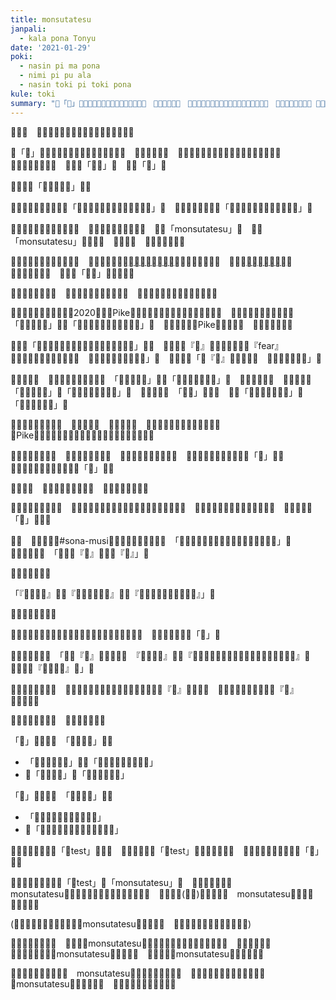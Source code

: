 ```yaml
---
title: monsutatesu
janpali:
  - kala pona Tonyu
date: '2021-01-29'
poki:
  - nasin pi ma pona
  - nimi pi pu ala
  - nasin toki pi toki pona
kule: toki
summary: "󱥂「󱥽」󱤧󱥂󱥍󱦗󱥬󱦖󱥔󱦘󱥍󱦗󱥫󱥐󱤼󱦘󱦜　󱤝󱥆󱤧󱥖󱥁󱦝　󱤌󱤧󱥽󱤡󱥆󱤧󱤘󱥌󱤉󱤍󱥩󱥞󱤧󱤘󱤷󱤉󱥞󱦜　󱥁󱤡󱥞󱥎󱤍󱥧󱥆󱦜 󱥎󱥁󱤧「󱥎󱥽」󱦜　󱤌󱤧「󱥽」󱦜"
---
```


**󱥄󱤈**󱦝　󱥞󱤑󱥝󱥍󱦗󱥬󱦖󱥔󱦘󱤡󱥬󱥁󱤧󱤘󱥔󱤂󱤀


󱥂「󱥽」󱤧󱥂󱥍󱦗󱥬󱦖󱥔󱦘󱥍󱦗󱥫󱥐󱤼󱦘󱦜　󱤝󱥆󱤧󱥖󱥁󱦝　󱤌󱤧󱥽󱤡󱥆󱤧󱤘󱥌󱤉󱤍󱥩󱥞󱤧󱤘󱤷󱤉󱥞󱦜　󱥁󱤡󱥞󱥎󱤍󱥧󱥆󱦜　󱥎󱥁󱤧「󱥎󱥽」󱦜　󱤌󱤧「󱥽」󱦜

󱥨󱤝󱥍󱥬「󱥆󱤧󱥽󱤉󱤑」󱤧󱥙

󱤑󱥳󱤡󱤝󱥍󱦗󱥬󱥁󱦘󱤧「󱥆󱤧󱥌󱤉󱥎󱥽󱥩󱤑󱦜󱤑󱤧󱥎󱤍」󱦜　󱥨󱤑󱤆󱤡󱤝󱥬󱤧󱤘「󱥆󱤧󱥌󱤉󱥽󱥩󱤑󱤡󱤑󱤧󱤖󱥽」󱦜

󱥫󱥳󱤡󱤑󱤼󱤧󱤖󱤮󱤉󱤾󱥁󱦜　󱥆󱤧󱥌󱤉󱥂󱥩󱤿󱤾󱥁󱦜　󱥂󱤧「monsutatesu」󱦜　󱥨󱥂「monsutatesu」󱤧󱥧󱥙󱦜　󱥆󱤧󱥙󱦜　󱥂󱥙󱤧󱤾󱥖󱥆󱦜

󱤖󱥍󱦗󱥂󱥁󱦘󱤧󱥧󱥫󱥐󱤨󱦜　󱥨󱥞󱤃󱤮󱤉󱥆󱤬[󱤪󱦢󱥍󱦗󱥬󱦖󱥔󱦘](http://forums.tokipona.org/)󱤡󱥞󱤘󱤖󱤮󱤉󱥁󱦝　󱥫󱥐󱤡[󱤑󱤧󱥷󱥡󱤉󱥁󱥹](http://forums.tokipona.org/viewtopic.php?f=11&t=1646&hilit=monsuta+e&sid=186b530f62b62fa91b6eea3f879c5288)󱦜　󱥆󱤧󱥡󱤂󱤉󱥁󱦝　󱤑󱤧󱤙「󱥽󱤉」󱤡󱤝󱥆󱤧󱥙

󱤬󱥬󱤡󱥆󱤧󱥡󱤂󱦜　󱥫󱤼󱤡󱤑󱤂󱤧󱤃󱥡󱤉󱥆󱦜　󱥫󱤼󱤡󱥆󱤧󱥶󱥧󱤤󱥍󱦗󱤑󱤼󱦘󱦜

󱥫󱥳󱤡󱥫󱥣󱤡󱤬󱤏󱥍󱦗󱥜2020󱦘󱤡󱤍Pike󱤧󱥷󱥡󱤉󱥁󱥹󱤬󱤰󱥔󱥍󱦗󱥬󱦖󱥔󱦘󱦜　󱤬󱥫󱥁󱤡󱤑󱤼󱤧󱥎󱤉󱥁󱦝　「󱥆󱤧󱥽󱤉󱤑」󱤧󱥖「󱥆󱤧󱥌󱤉󱥎󱤍󱤉󱥎󱥽󱥩󱤑」󱦜　󱥨󱥷󱥡󱥍󱦗󱤍Pike󱦘󱤧󱤖󱥣󱦜　󱤑󱤼󱤧󱥬󱤬󱥆󱦜

󱤑󱥳󱤡「󱥞󱤙󱤿󱥍󱦗󱥬󱦐󱤌󱥁󱤧󱤍󱦑󱦘󱤬󱥬󱦖󱥔」󱤀󱦜　󱤝󱥍󱦗󱥂『󱥽』󱤧󱥖󱤂󱤝󱥍󱦗󱥂『fear』󱦘󱥍󱦗󱥬󱦐󱤌󱥁󱤧󱤍󱦑󱦘󱦜　󱥬󱦐󱤌󱥁󱤧󱤍󱦑󱤧󱤾󱤀」󱦜　󱥨󱤑󱤆󱤡「󱥂『󱥽』󱤧󱤘󱤝󱤼󱦜　󱥆󱤧󱤾󱤼󱤧󱥔󱤀」󱦜

󱥬󱤧󱤈󱥣󱦜　󱥫󱤡󱤑󱤼󱤧󱤖󱥎󱤉󱥁󱦝　「󱥆󱤧󱥽󱤉󱤑」󱤧󱥖「󱥆󱤧󱤆󱤉󱤑󱥩󱥽」󱦜　󱥁󱤧󱤍󱥧󱥁󱦝　󱤑󱤼󱤧󱥬󱤉「󱥆󱤧󱥽󱤉󱤑」󱥩「󱥆󱤧󱥌󱤉󱥎󱥽󱥩󱤑」󱦜　󱤍󱤆󱤧󱤬󱦜　「󱥎󱥽」󱤧󱥙󱦜　󱥆󱤧「󱥎󱥍󱦗󱥷󱥌󱤍󱦘」󱤇「󱥎󱥍󱦗󱤖󱤍󱦘」󱦜

󱤾󱤡󱥬󱥁󱤧󱤖󱥵󱤼󱦜　󱤑󱤄󱤧󱥬󱦜　󱤿󱤼󱤧󱤬󱦜　󱤤󱥍󱦗󱤑󱤄󱦘󱤧󱤖󱥈󱥧󱥬󱥁󱦜　󱤍Pike󱤧󱥶󱥩󱤢󱤡󱥬󱥁󱤧󱤈󱤬󱤧󱤈󱥈󱤉󱤤󱥍󱦗󱤑󱤄󱦘󱦜

󱥔󱤡󱥬󱥁󱤧󱤖󱥐󱦜　󱥨󱥐󱥆󱤧󱥔󱤼󱤂󱦜　󱥐󱥆󱤡󱤑󱤄󱤧󱥎󱤉󱥁󱦝　󱥄󱤙󱤂󱤉󱥂󱤉󱤬󱤸󱥍󱦗󱥂「󱥽」󱦘󱦜　󱥨󱤑󱤼󱤧󱤈󱥡󱤂󱤉󱤿󱥍󱦗󱥂「󱥽」󱦘󱦜

󱥫󱤧󱥩󱦜　󱤘󱤡󱤌󱤾󱤄󱥁󱤧󱥐󱦜　󱤘󱤡󱥆󱤧󱥶󱦜󱦜󱦜

󱥨󱥫󱥤󱥳󱤡󱥆󱤖󱥝󱦜　󱥫󱥤󱥁󱤡󱤑󱤼󱤧󱤬󱥬󱥰󱤬󱤰󱥔󱥍󱦗󱥬󱦖󱥔󱦘󱦜　󱥆󱤧󱥇󱥬󱤉󱤌󱤼󱤉󱤻󱤼󱤉󱦜󱦜󱦜　󱤿󱤾󱥍󱦗󱥂「󱥽」󱦗󱦘󱦜

󱤹󱦜　󱤕󱤧󱤖󱥧󱥭#sona-musi󱤬󱤰󱥔󱥍󱦗󱥬󱦖󱥔󱦘󱦜　「󱤑󱦐󱤪󱤌󱤚󱤏󱥎󱤎󱦑󱤧󱥬󱤉󱤌󱤾󱤬󱥬󱥰」󱦜　󱤑󱤧󱥬󱤉󱥁󱦜　「󱥆󱤡󱥂『󱤱』󱤧󱤾󱥂『󱥽』」󱦜

󱥁󱤧󱤾󱤉󱤑󱤼󱦜

「『󱤴󱤱󱤉󱥆』󱤧󱤘『󱥂󱤆󱤉󱥆󱥩󱤱』󱤧󱤘『󱤴󱥌󱤉󱥔󱥩󱥆󱤧󱥖󱤱󱥆』」󱦜

󱥁󱤧󱤾󱤼󱤉󱤑󱤼󱦜

󱥫󱥁󱤡󱤑󱦐󱤪󱤌󱤚󱤏󱥎󱤎󱦑󱤧󱤃󱤉󱥂󱤄󱤧󱥷󱥡󱤉󱥁󱦝　󱥂󱥙󱤧󱥉󱤾󱥖󱥂「󱥽」󱦜

󱤑󱤆󱤧󱤖󱤬󱥬󱦜　「󱤀󱥂『󱤤』󱤧󱤘󱤍󱥹󱦜　『󱤴󱤤󱤉󱥆』󱤧󱤘『󱤴󱤆󱤉󱥆󱥩󱤤󱦜󱤴󱥌󱤉󱥵󱥩󱥆󱤡󱥆󱤧󱤖󱤤』󱦜　󱥨󱥆󱤧󱤘『󱤴󱤖󱤤󱥆』󱥹」󱦜

󱥁󱤡󱥬󱥣󱥝󱤧󱤖󱦜　󱤘󱤡󱤾󱥁󱤧󱤾󱥍󱦗󱥬󱦖󱥔󱦘󱤧󱤾󱥍󱦗󱥂『󱥽』󱦘󱥨󱤂󱦜　󱤑󱤼󱤧󱤃󱥌󱤉󱤿󱥍󱦗󱥂『󱥽』󱦘󱥩󱥂󱤆󱦜

󱥆󱤼󱤧󱤖󱥡󱤉󱥁󱦝　󱤿󱤾󱤧󱤬󱥂󱤼󱦜

「󱤕」󱤧󱥖󱥆󱦜　「󱤴󱤕󱤉󱥆」󱤧󱤘
- 「󱥂󱥉󱤉󱤕󱤙󱥆」󱤧󱤘「󱤴󱤭󱥵󱤉󱥆󱤡󱤕󱤧󱤬」
- 󱤇「󱤴󱥬󱤉󱥆」󱥖「󱤴󱤕󱤙󱥰󱤉󱥆」

「󱤶」󱤧󱥖󱥆󱦜　「󱤴󱤶󱤉󱥆」󱤧󱤘
- 「󱤴󱥌󱤉󱥆󱥩󱥰󱤴󱤧󱤶󱤉󱥆」
- 󱤇「󱤴󱥵󱤡󱤴󱥌󱤉󱤶󱥩󱥆󱤡󱥆󱤧󱤶」

󱥫󱥁󱤡󱤑󱤄󱤧󱥬󱤉「󱥽test」󱥩󱥆󱦜　󱤑󱤧󱥌󱤉󱥂󱥩「󱥽test」󱤡󱥆󱤧󱥡󱤉󱥁󱦝　󱥆󱤧󱥖󱤂󱥖󱤿󱤾󱥍󱦗󱥂「󱥽」󱦘󱦜

󱥫󱤡󱤑󱤧󱥬󱦖󱥔󱤉󱥂「󱥽test」󱥩「monsutatesu」󱦜　󱤑󱤼󱤧󱥎󱤉󱥁󱦝　monsutatesu󱤧󱤾󱤼󱤧󱤍󱤼󱥩󱤿󱥍󱦗󱥬󱦖󱥔󱦘󱦜　󱥨󱤑󱤼󱤆(󱥖󱤴)󱤧󱥎󱤉󱥁󱦝　monsutatesu󱤧󱤻󱤼󱦜　󱥆󱤧󱥔󱤀󱦜

(󱥨󱥫󱤼󱤡󱤑󱤧󱥌󱤉󱥡󱥍󱦗󱤿monsutatesu󱦘󱥩󱤑󱥝󱦜　󱥁󱤧󱤘󱥈󱤉󱤤󱥍󱦗󱤑󱥝󱦘󱤀󱦜)

󱥨󱥫󱥁󱤡󱤄󱤧󱥔󱦜　󱥫󱥁󱤡󱤿monsutatesu󱤧󱤬󱤿󱤑󱥍󱦗󱤰󱥔󱥍󱦗󱥬󱥔󱦘󱦘󱦜　󱥆󱤧󱤻󱥩󱤑󱦜　󱥫󱥁󱤡󱤑󱥍󱦗󱥷󱤂monsutatesu󱦘󱤧󱤈󱤬󱦜　󱥨󱤑󱥍󱦗󱥷monsutatesu󱦘󱤧󱤈󱤬󱥹󱦜

󱥁󱤧󱤿󱥍󱦗󱥬󱦖󱥔󱦘󱦜　monsutatesu󱤧󱤿󱥍󱦗󱥬󱦖󱥔󱦘󱦜　󱤝󱥮󱤧󱤬󱥬󱤼󱥍󱦗󱥬󱦖󱥔󱦘󱦜　󱤿monsutatesu󱤧󱤘󱤾󱤉󱤑󱦜　󱥨󱥆󱤧󱤈󱤬󱥫󱤄󱤧󱤘󱥔󱦜